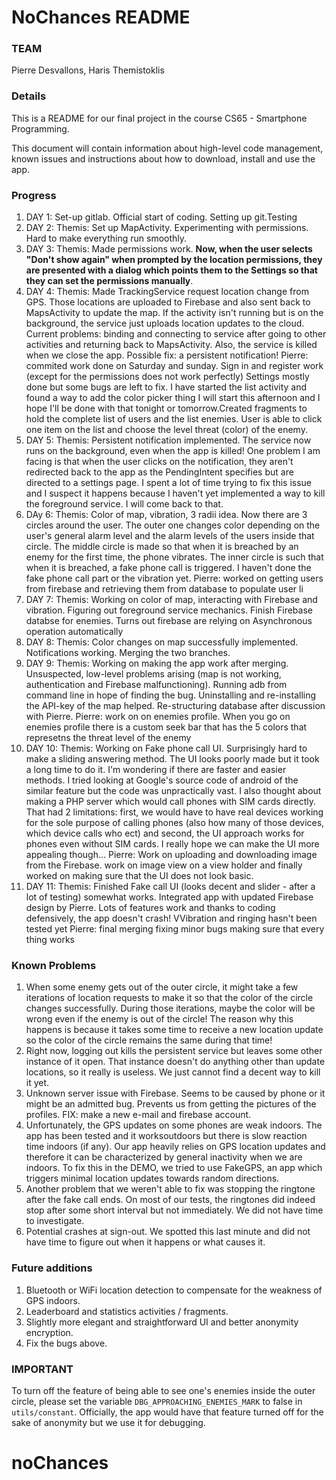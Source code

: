 # NoChances README

### TEAM
Pierre Desvallons, Haris Themistoklis

### Details
This is a README for our final project in the course CS65 - Smartphone Programming.

This document will contain information about high-level code management, known issues and instructions about how to download, install and use the app.

### Progress
1. DAY 1: Set-up gitlab. Official start of coding. Setting up git.Testing
2. DAY 2: Themis: Set up MapActivity. Experimenting with permissions. Hard to make everything run smoothly.
3. DAY 3: Themis: Made permissions work. **Now, when the user selects "Don't show again" when prompted by the location permissions, they are presented with a dialog which points them to the Settings so that they can set the permissions manually**.
4. DAY 4: Themis: Made TrackingService request location change from GPS. Those locations are uploaded to Firebase and also sent back to MapsActivity to update the map. If the activity isn't running but is on the background, the service just uploads location updates to the cloud. Current problems: binding and connecting to service after going to other activities and returning back to MapsActivity. Also, the service is killed when we close the app. Possible fix: a persistent notification! Pierre: commited work done on Saturday and sunday. Sign in and register work (except for the permissions does not work perfectly) Settings mostly done but some bugs are left to fix. I have started the list activity and found a way to add the color picker thing I will start this afternoon and I hope I'll be done with that tonight or tomorrow.Created fragments to hold the complete list of users and the list enemies. User is able to click one item on the list and choose the level threat (color) of the enemy.
5. DAY 5: Themis: Persistent notification implemented. The service now runs on the background, even when the app is killed! One problem I am facing is that when the user clicks on the notification, they aren't redirected back to the app as the PendingIntent specifies but are directed to a settings page. I spent a lot of time trying to fix this issue and I suspect it happens because I haven't yet implemented a way to kill the foreground service. I will come back to that. 
6. DAy 6: Themis: Color of map, vibration, 3 radii idea. Now there are 3 circles around the user. The outer one changes color depending on the user's general alarm level and the alarm levels of the users inside that circle. The middle circle is made so that when it is breached by an enemy for the first time, the phone vibrates. The inner circle is such that when it is breached, a fake phone call is triggered. I haven't done the fake phone call part or the vibration yet. Pierre: worked on getting users from firebase and retrieving them from database to populate user li
7. DAY 7: Themis: Working on color of map, interacting with Firebase and vibration. Figuring out foreground service mechanics. Finish Firebase databse for enemies. Turns out firebase are relying on Asynchronous operation automatically
8. DAY 8: Themis: Color changes on map successfully implemented. Notifications working. Merging the two branches.
9. DAY 9: Themis: Working on making the app work after merging. Unsuspected, low-level problems arising (map is not working, authentication and Firebase malfunctioning). Running adb from command line in hope of finding the bug. Uninstalling and re-installing the API-key of the map helped. Re-structuring database after discussion with Pierre. Pierre: work on on enemies profile. When you go on enemies profile there is a custom seek bar that has the 5 colors that represetns the threat level of the enemy
10. DAY 10: Themis: Working on Fake phone call UI. Surprisingly hard to make a sliding answering method. The UI looks poorly made but it took a long time to do it. I'm wondering if there are faster and easier methods. I tried looking at Google's source code of android of the similar feature but the code was unpractically vast. I also thought about making a PHP server which would call phones with SIM cards directly. That had 2 limitations: first, we would have to have real devices working for the sole purpose of calling phones (also how many of those devices, which device calls who ect) and second, the UI approach works for phones even without SIM cards. I really hope we can make the UI more appealing though... Pierre: Work on uploading and downloading image from the Firebase. work on image view on a view holder and finally worked on making sure that the UI does not look basic.
11. DAY 11: Themis: Finished Fake call UI (looks decent and slider - after a lot of testing) somewhat works. Integrated app with updated Firebase design by Pierre. Lots of features work and thanks to coding defensively, the app doesn't crash! VVibration and ringing hasn't been tested yet Pierre: final merging fixing minor bugs making sure that every thing works


### Known Problems
1. When some enemy gets out of the outer circle, it might take a few iterations of location requests to make it so that the color of the circle changes successfully. During those iterations, maybe the color will be wrong even if the enemy is out of the circle! The reason why this happens is because it takes some time to receive a new location update so the color of the circle remains the same during that time!
2. Right now, logging out kills the persistent service but leaves some other instance of it open. That instance doesn't do anything other than update locations, so it really is useless. We just cannot find a decent way to kill it yet.
3. Unknown server issue with Firebase. Seems to be caused by phone or it might be an admitted bug. Prevents us from getting the pictures of the profiles. FIX: make a new e-mail and firebase account.
4. Unfortunately, the GPS updates on some phones are weak indoors. The app has been tested and it worksoutdoors but there is slow reaction time indoors (if any). Our app heavily relies on GPS location updates and therefore it can be characterized by general inactivity when we are indoors. To fix this in the DEMO, we tried to use FakeGPS, an app which triggers minimal location updates towards random directions.
5. Another problem that we weren't able to fix was stopping the ringtone after the fake call ends. On most of our tests, the ringtones did indeed stop after some short interval but not immediately. We did not have time to investigate.
6. Potential crashes at sign-out. We spotted this last minute and did not have time to figure out when it happens or what causes it.


### Future additions
1. Bluetooth or WiFi location detection to compensate for the weakness of GPS indoors.
2. Leaderboard and statistics activities / fragments.
3. Slightly more elegant and straightforward UI and better anonymity encryption.
4. Fix the bugs above.

### IMPORTANT
To turn off the feature of being able to see one's enemies inside the outer circle, please set the variable ``DBG_APPROACHING_ENEMIES_MARK`` to false in ``utils/constant``. Officially, the app would have that feature turned off for the sake of anonymity but we use it for debugging.
# noChances

